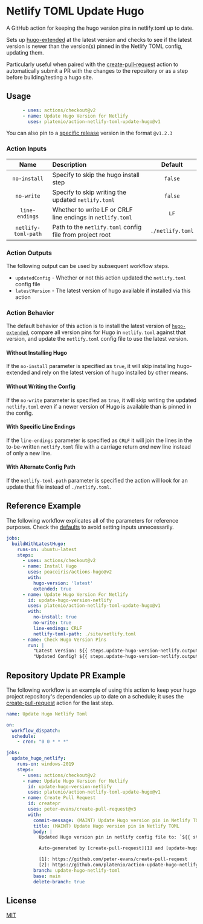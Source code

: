 # Netlify TOML Update Hugo

A GitHub action for keeping the hugo version pins in netlify.toml up to date.

Sets up [hugo-extended][1] at the latest version and checks to see if the latest version is newer than the version(s) pinned in the Netlify TOML config, updating them.

Particularly useful when paired with the [create-pull-request][2] action to automatically submit a PR with the changes to the repository or as a step before building/testing a hugo site.

## Usage

```yaml
      - uses: actions/checkout@v2
      - name: Update Hugo Version for Netlify
        uses: platenio/action-netlify-toml-update-hugo@v1
```

You can also pin to a [specific release][3] version in the format `@v1.2.3`

### Action Inputs

|        Name         | Description                                                |     Default      |
| :-----------------: | :--------------------------------------------------------- | :--------------: |
|    `no-install`     | Specify to skip the hugo install step                      |     `false`      |
|     `no-write`      | Specify to skip writing the updated `netlify.toml`         |     `false`      |
|   `line-endings`    | Whether to write LF or CRLF line endings in `netlify.toml` |       `LF`       |
| `netlify-toml-path` | Path to the `netlify.toml` config file from project root   | `./netlify.toml` |

### Action Outputs

The following output can be used by subsequent workflow steps.

- `updatedConfig` - Whether or not this action updated the `netlify.toml` config file
- `latestVersion` - The latest version of hugo available if installed via this action

### Action Behavior

The default behavior of this action is to install the latest version of [`hugo-extended`][1], compare all version pins for Hugo in `netlify.toml` against that version, and update the `netlify.toml` config file to use the latest version.

#### Without Installing Hugo

If the `no-install` parameter is specified as `true`, it will skip installing hugo-extended and rely on the latest version of hugo installed by other means.

#### Without Writing the Config

If the `no-write` parameter is specified as `true`, it will skip writing the updated `netlify.toml` even if a newer version of Hugo is available than is pinned in the config.

#### With Specific Line Endings

If the `line-endings` parameter is specified as `CRLF` it will join the lines in the to-be-written `netlify.toml` file with a carriage return _and_ new line instead of only a new line.

#### With Alternate Config Path

If the `netlify-toml-path` parameter is specified the action will look for an update that file instead of `./netlify.toml`.

## Reference Example

The following workflow explicates all of the parameters for reference purposes.
Check the [defaults](#action-inputs) to avoid setting inputs unnecessarily.

```yaml
jobs:
  buildWithLatestHugo:
    runs-on: ubuntu-latest
    steps:
      - uses: actions/checkout@v2
      - name: Install Hugo
        uses: peaceiris/actions-hugo@v2
        with:
          hugo-version: 'latest'
          extended: true
      - name: Update Hugo Version For Netlify
        id: update-hugo-version-netlify
        uses: platenio/action-netlify-toml-update-hugo@v1
        with:
          no-install: true
          no-write: true
          line-endings: CRLF
          netlify-toml-path: ./site/netlify.toml
      - name: Check Hugo Version Pins
        run: |
          "Latest Version: ${{ steps.update-hugo-version-netlify.outputs.latestVersion }}"
          "Updated Config? ${{ steps.update-hugo-version-netlify.outputs.updatedConfig }}"
```

## Repository Update PR Example

The following workflow is an example of using this action to keep your hugo project repository's dependencies up to date on a schedule; it uses the [create-pull-request][2] action for the last step.

```yaml
name: Update Hugo Netlify Toml

on:
  workflow_dispatch:
  schedule:
    - cron: "0 0 * * *"

jobs:
  update_hugo_netlify:
    runs-on: windows-2019
    steps:
      - uses: actions/checkout@v2
      - name: Update Hugo Version for Netlify
        id: update-hugo-version-netlify
        uses: platenio/action-netlify-toml-update-hugo@v1
      - name: Create Pull Request
        id: createpr
        uses: peter-evans/create-pull-request@v3
        with:
          commit-message: (MAINT) Update Hugo version pin in Netlify TOML
          title: (MAINT) Update Hugo version pin in Netlify TOML
          body: |
            Updated Hugo version pin in netlify config file to: `${{ steps.update-hugo-version-netlify.outputs.latestVersion }}`

            Auto-generated by [create-pull-request][1] and [update-hugo-netlify-toml][1]

            [1]: https://github.com/peter-evans/create-pull-request
            [2]: https://github.com/platenio/action-update-hugo-netlify-toml
          branch: update-hugo-netlify-toml
          base: main
          delete-branch: true
```

## License

[MIT](LICENSE)

[1]: https://gohugo.io/getting-started/installing/
[2]: https://github.com/peter-evans/create-pull-request
[3]: https://github.com/platenio/action-netlify-toml-update-hugo/releases
